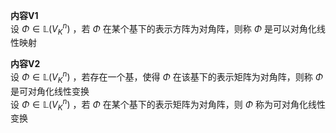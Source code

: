 **内容V1**  
设 $\Phi\in\mathbb{L}(V_K^n)$ ，若 $\Phi$ 在某个基下的表示方阵为对角阵，则称 $\Phi$ 是可以对角化线性映射  
  
**内容V2**  
设 $\Phi\in\mathbb{L}(V_K^n)$ ，若存在一个基，使得 $\Phi$ 在该基下的表示矩阵为对角阵，则称 $\Phi$ 是可对角化线性变换  
设 $\Phi\in\mathbb{L}(V_K^n)$ ，若 $\Phi$ 在某个基下的表示矩阵为对角阵，则 $\Phi$ 称为可对角化线性变换  
